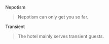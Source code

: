 Nepotism

> Nepotism can only get you so far.

Transient

> The hotel mainly serves transient guests.

